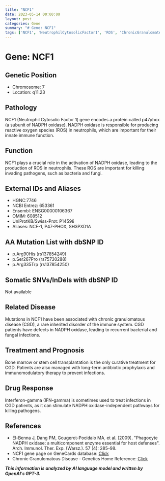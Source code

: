 ```yaml
---
title: "NCF1"
date: 2023-05-14 00:00:00
layout: post
categories: Gene
summary: "# Gene: NCF1"
tags: ['NCF1', 'NeutrophilCytosolicFactor1', 'ROS', 'ChronicGranulomatousDisease', 'NADPHoxidase', 'ImmuneSystem', 'IFNgamma', 'BoneMarrowTransplantation']
---
```


# Gene: NCF1

## Genetic Position
- Chromosome: 7
- Location: q11.23

## Pathology
NCF1 (Neutrophil Cytosolic Factor 1) gene encodes a protein called p47phox (a subunit of NADPH oxidase). NADPH oxidase is responsible for producing reactive oxygen species (ROS) in neutrophils, which are important for their innate immune function.

## Function
NCF1 plays a crucial role in the activation of NADPH oxidase, leading to the production of ROS in neutrophils. These ROS are important for killing invading pathogens, such as bacteria and fungi.

## External IDs and Aliases
- HGNC:7746
- NCBI Entrez: 653361
- Ensembl: ENSG00000106367
- OMIM: 608512
- UniProtKB/Swiss-Prot: P14598
- Aliases: NCF-1, P47-PHOX, SH3PXD1A

## AA Mutation List with dbSNP ID
- p.Arg90His (rs137854249)
- p.Ser267Pro (rs75730288)
- p.Arg335Trp (rs137854250)

## Somatic SNVs/InDels with dbSNP ID
Not available

## Related Disease
Mutations in NCF1 have been associated with chronic granulomatous disease (CGD), a rare inherited disorder of the immune system. CGD patients have defects in NADPH oxidase, leading to recurrent bacterial and fungal infections.

## Treatment and Prognosis
Bone marrow or stem cell transplantation is the only curative treatment for CGD. Patients are also managed with long-term antibiotic prophylaxis and immunomodulatory therapy to prevent infections.

## Drug Response
Interferon-gamma (IFN-gamma) is sometimes used to treat infections in CGD patients, as it can stimulate NADPH oxidase-independent pathways for killing pathogens.

## References
- El-Benna J, Dang PM, Gougerot-Pocidalo MA, et al. (2009). "Phagocyte NADPH oxidase: a multicomponent enzyme essential for host defenses". Arch. Immunol. Ther. Exp. (Warsz.). 57 (4): 285–98.
- NCF1 gene page on GeneCards database: [Click](https://www.genecards.org/cgi-bin/carddisp.pl?gene=NCF1)
- Chronic Granulomatous Disease - Genetics Home Reference: [Click](https://ghr.nlm.nih.gov/condition/chronic-granulomatous-disease)

**_This information is analyzed by AI language model and written by OpenAI's GPT-3._**